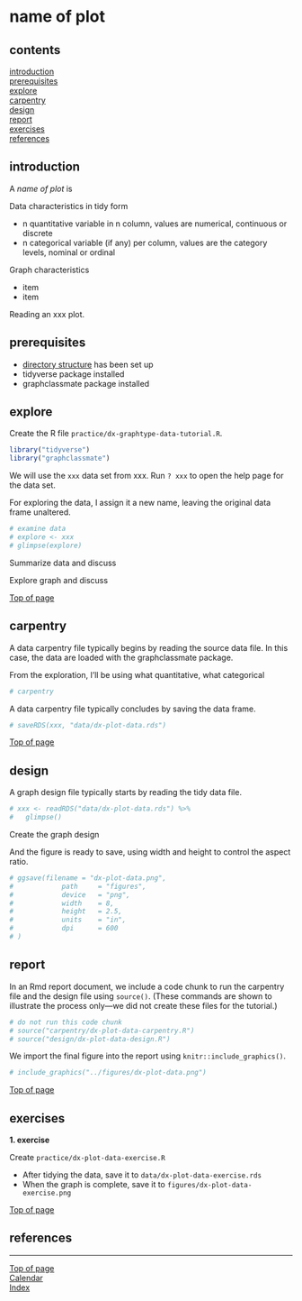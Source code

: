 
<a name="top"></a>

# name of plot

## contents

[introduction](#introduction)  
[prerequisites](#prerequisites)  
[explore](#explore)  
[carpentry](#carpentry)  
[design](#design)  
[report](#report)  
[exercises](#exercises)  
[references](#references)

## introduction

A *name of plot* is

Data characteristics in tidy form

  - n quantitative variable in n column, values are numerical,
    continuous or discrete  
  - n categorical variable (if any) per column, values are the category
    levels, nominal or ordinal

Graph characteristics

  - item
  - item

Reading an xxx plot.

## prerequisites

  - [directory structure](cm101_data-lab.md#file-management) has been
    set up  
  - tidyverse package installed
  - graphclassmate package installed

## explore

Create the R file `practice/dx-graphtype-data-tutorial.R`.

``` r
library("tidyverse")
library("graphclassmate")
```

We will use the `xxx` data set from xxx. Run `? xxx` to open the help
page for the data set.

For exploring the data, I assign it a new name, leaving the original
data frame unaltered.

``` r
# examine data 
# explore <- xxx
# glimpse(explore)
```

Summarize data and discuss

Explore graph and discuss

<a href="#top">Top of page</a>

## carpentry

A data carpentry file typically begins by reading the source data file.
In this case, the data are loaded with the graphclassmate package.

From the exploration, I’ll be using what quantitative, what categorical

``` r
# carpentry
```

A data carpentry file typically concludes by saving the data frame.

``` r
# saveRDS(xxx, "data/dx-plot-data.rds")
```

<a href="#top">Top of page</a>

## design

A graph design file typically starts by reading the tidy data file.

``` r
# xxx <- readRDS("data/dx-plot-data.rds") %>%  
#   glimpse()
```

Create the graph design

And the figure is ready to save, using width and height to control the
aspect ratio.

``` r
# ggsave(filename = "dx-plot-data.png",
#            path     = "figures",
#            device   = "png",
#            width    = 8,
#            height   = 2.5,
#            units    = "in",
#            dpi      = 600
# )
```

<a name="completed-boxplot"></a>

## report

In an Rmd report document, we include a code chunk to run the carpentry
file and the design file using `source()`. (These commands are shown to
illustrate the process only—we did not create these files for the
tutorial.)

``` r
# do not run this code chunk
# source("carpentry/dx-plot-data-carpentry.R")
# source("design/dx-plot-data-design.R")
```

We import the final figure into the report using
`knitr::include_graphics()`.

``` r
# include_graphics("../figures/dx-plot-data.png")
```

<a href="#top">Top of page</a>

## exercises

**1. exercise**

Create `practice/dx-plot-data-exercise.R`

  - After tidying the data, save it to `data/dx-plot-data-exercise.rds`
  - When the graph is complete, save it to
    `figures/dx-plot-data-exercise.png`

<a href="#top">Top of page</a>

## references

<div id="refs">

</div>

-----

<a href="#top">Top of page</a>  
[Calendar](../README.md#calendar)  
[Index](../README.md#index)
